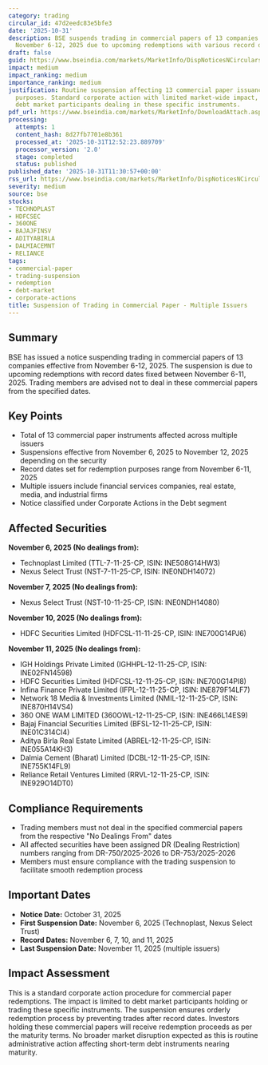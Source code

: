 ```yaml
---
category: trading
circular_id: 47d2eedc83e5bfe3
date: '2025-10-31'
description: BSE suspends trading in commercial papers of 13 companies effective from
  November 6-12, 2025 due to upcoming redemptions with various record dates.
draft: false
guid: https://www.bseindia.com/markets/MarketInfo/DispNoticesNCirculars.aspx?Noticeid={4012B3F7-692B-4B84-9F89-0E7AA644B3FB}&noticeno=20251031-22&dt=10/31/2025&icount=22&totcount=40&flag=0
impact: medium
impact_ranking: medium
importance_ranking: medium
justification: Routine suspension affecting 13 commercial paper issuances for redemption
  purposes. Standard corporate action with limited market-wide impact, primarily affecting
  debt market participants dealing in these specific instruments.
pdf_url: https://www.bseindia.com/markets/MarketInfo/DownloadAttach.aspx?id=20251031-22&attachedId=
processing:
  attempts: 1
  content_hash: 8d27fb7701e8b361
  processed_at: '2025-10-31T12:52:23.889709'
  processor_version: '2.0'
  stage: completed
  status: published
published_date: '2025-10-31T11:30:57+00:00'
rss_url: https://www.bseindia.com/markets/MarketInfo/DispNoticesNCirculars.aspx?Noticeid={4012B3F7-692B-4B84-9F89-0E7AA644B3FB}&noticeno=20251031-22&dt=10/31/2025&icount=22&totcount=40&flag=0
severity: medium
source: bse
stocks:
- TECHNOPLAST
- HDFCSEC
- 360ONE
- BAJAJFINSV
- ADITYABIRLA
- DALMIACEMNT
- RELIANCE
tags:
- commercial-paper
- trading-suspension
- redemption
- debt-market
- corporate-actions
title: Suspension of Trading in Commercial Paper - Multiple Issuers
---
```


## Summary

BSE has issued a notice suspending trading in commercial papers of 13 companies effective from November 6-12, 2025. The suspension is due to upcoming redemptions with record dates fixed between November 6-11, 2025. Trading members are advised not to deal in these commercial papers from the specified dates.

## Key Points

- Total of 13 commercial paper instruments affected across multiple issuers
- Suspensions effective from November 6, 2025 to November 12, 2025 depending on the security
- Record dates set for redemption purposes range from November 6-11, 2025
- Multiple issuers include financial services companies, real estate, media, and industrial firms
- Notice classified under Corporate Actions in the Debt segment

## Affected Securities

**November 6, 2025 (No dealings from):**
- Technoplast Limited (TTL-7-11-25-CP, ISIN: INE508G14HW3)
- Nexus Select Trust (NST-7-11-25-CP, ISIN: INE0NDH14072)

**November 7, 2025 (No dealings from):**
- Nexus Select Trust (NST-10-11-25-CP, ISIN: INE0NDH14080)

**November 10, 2025 (No dealings from):**
- HDFC Securities Limited (HDFCSL-11-11-25-CP, ISIN: INE700G14PJ6)

**November 11, 2025 (No dealings from):**
- IGH Holdings Private Limited (IGHHPL-12-11-25-CP, ISIN: INE02FN14598)
- HDFC Securities Limited (HDFCSL-12-11-25-CP, ISIN: INE700G14PI8)
- Infina Finance Private Limited (IFPL-12-11-25-CP, ISIN: INE879F14LF7)
- Network 18 Media & Investments Limited (NMIL-12-11-25-CP, ISIN: INE870H14VS4)
- 360 ONE WAM LIMITED (360OWL-12-11-25-CP, ISIN: INE466L14ES9)
- Bajaj Financial Securities Limited (BFSL-12-11-25-CP, ISIN: INE01C314CI4)
- Aditya Birla Real Estate Limited (ABREL-12-11-25-CP, ISIN: INE055A14KH3)
- Dalmia Cement (Bharat) Limited (DCBL-12-11-25-CP, ISIN: INE755K14FL9)
- Reliance Retail Ventures Limited (RRVL-12-11-25-CP, ISIN: INE929O14DT0)

## Compliance Requirements

- Trading members must not deal in the specified commercial papers from the respective "No Dealings From" dates
- All affected securities have been assigned DR (Dealing Restriction) numbers ranging from DR-750/2025-2026 to DR-753/2025-2026
- Members must ensure compliance with the trading suspension to facilitate smooth redemption process

## Important Dates

- **Notice Date:** October 31, 2025
- **First Suspension Date:** November 6, 2025 (Technoplast, Nexus Select Trust)
- **Record Dates:** November 6, 7, 10, and 11, 2025
- **Last Suspension Date:** November 11, 2025 (multiple issuers)

## Impact Assessment

This is a standard corporate action procedure for commercial paper redemptions. The impact is limited to debt market participants holding or trading these specific instruments. The suspension ensures orderly redemption process by preventing trades after record dates. Investors holding these commercial papers will receive redemption proceeds as per the maturity terms. No broader market disruption expected as this is routine administrative action affecting short-term debt instruments nearing maturity.